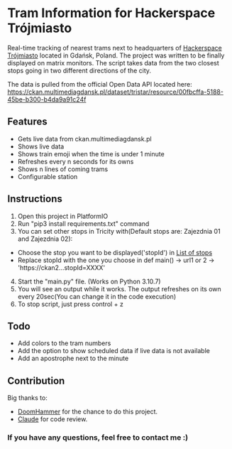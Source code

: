 # Tram Information for Hackerspace Trójmiasto
Real-time tracking of nearest trams next to headquarters of [Hackerspace Trójmiasto](https://github.com/hs3city) located in Gdańsk, Poland. 
The project was written to be finally displayed on matrix monitors. The script takes data from the two closest stops going in two different directions of the city.

The data is pulled from the official Open Data API located here:
https://ckan.multimediagdansk.pl/dataset/tristar/resource/00fbcffa-5188-45be-b300-b4da9a91c24f

## Features
- Gets live data from ckan.multimediagdansk.pl
- Shows live data 
- Shows train emoji when the time is under 1 minute
- Refreshes every n seconds for its owns 
- Shows n lines of coming trams
- Configurable station

## Instructions
1. Open this project in PlatformIO
2. Run "pip3 install requirements.txt" command
3. You can set other stops in Tricity with(Default stops are: Zajezdnia 01 and Zajezdnia 02):
- Choose the stop you want to be displayed('stopId') in [List of stops](https://ckan.multimediagdansk.pl/dataset/c24aa637-3619-4dc2-a171-a23eec8f2172/resource/4c4025f0-01bf-41f7-a39f-d156d201b82b/download/stops.json)
- Replace stopId with the one you choose in def main() -> url1 or 2 -> 'https://ckan2...stopId=XXXX'
4. Start the "main.py" file. (Works on Python 3.10.7)
5. You will see an output while it works. The output refreshes on its own every 20sec(You can change it in the code execution)
6. To stop script, just press control + z 


## Todo
- Add colors to the tram numbers
- Add the option to show scheduled data if live data is not available
- Add an apostrophe next to the minute

## Contribution

Big thanks to:
- [DoomHammer](https://github.com/DoomHammer) for the chance to do this project.
- [Claude](https://github.com/reinhrst) for code review.




### If you have any questions, feel free to contact me :)
